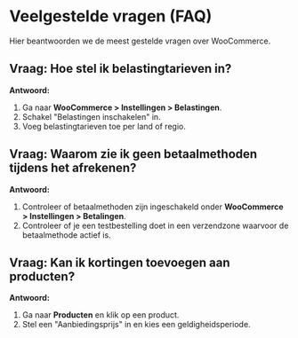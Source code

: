 # Veelgestelde vragen (FAQ)

Hier beantwoorden we de meest gestelde vragen over WooCommerce.

## Vraag: Hoe stel ik belastingtarieven in?
**Antwoord:**
1. Ga naar **WooCommerce > Instellingen > Belastingen**.
2. Schakel "Belastingen inschakelen" in.
3. Voeg belastingtarieven toe per land of regio.

## Vraag: Waarom zie ik geen betaalmethoden tijdens het afrekenen?
**Antwoord:**
1. Controleer of betaalmethoden zijn ingeschakeld onder **WooCommerce > Instellingen > Betalingen**.
2. Controleer of je een testbestelling doet in een verzendzone waarvoor de betaalmethode actief is.

## Vraag: Kan ik kortingen toevoegen aan producten?
**Antwoord:**
1. Ga naar **Producten** en klik op een product.
2. Stel een "Aanbiedingsprijs" in en kies een geldigheidsperiode.
